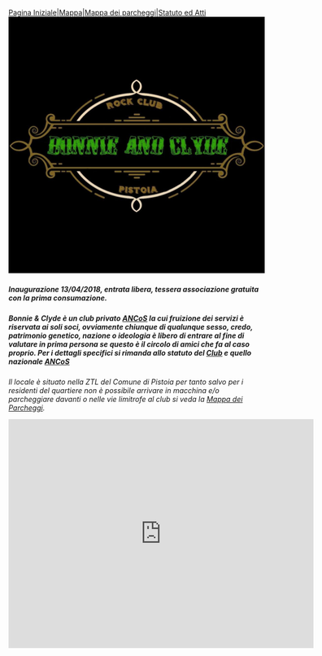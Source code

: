 [Pagina Iniziale](index.md)|[Mappa](mappa.md)|[Mappa dei parcheggi](parcheggi.md)|[Statuto ed Atti](statuto.md)
![Image](/b&c.jpg)
##### _Inaugurazione 13/04/2018, entrata libera, tessera associazione gratuita con la prima consumazione._

##### Bonnie & Clyde è un club privato **[ANCoS](https://www.ancos.it)** la cui fruizione dei servizi è riservata ai soli soci, ovviamente chiunque di qualunque sesso, credo, patrimonio genetico, nazione o ideologia è libero di entrare al fine di valutare in prima persona se questo è il circolo di amici che fa al caso proprio. Per i dettagli specifici si rimanda allo statuto del [Club](https://docs.google.com/a/bonnieandclyde.club/viewer?a=v&pid=sites&srcid=Ym9ubmllYW5kY2x5ZGUuY2x1Ynxib25uaWUtY2x5ZGUtcm9jay1jbHVifGd4OjRmNDUwY2NkYjFmMTlhNTY) e quello nazionale [ANCoS](https://www.ancos.it/sites/default/files/ANCoS-Statuto.pdf)

*Il locale è situato nella ZTL del Comune di Pistoia
per tanto salvo per i residenti del quartiere non è
possibile arrivare in macchina e/o parcheggiare davanti o nelle vie limitrofe al club si veda la [Mappa dei Parcheggi](parcheggi.md).*

<iframe width="600" height="450" frameborder="0" style="border:0" src="https://www.google.com/maps/embed/v1/search?q=parking%20near%20via%20della%20madonna%2032%2C%2051100%2C%20Pistoia&key=AIzaSyBKfQTyFoYSaKGkdsYmrIxTTBHtixd1k7Y" allowfullscreen></iframe>
